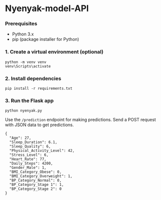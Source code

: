 # Nyenyak-model-API

### Prerequisites

- Python 3.x
- pip (package installer for Python)

### 1. Create a virtual environment (optional)
```
python -m venv venv
venv\Scripts\activate
```
### 2. Install dependencies
```
pip install -r requirements.txt
```
### 3. Run the Flask app
```
python nyenyak.py
```
Use the `/prediction` endpoint for making predictions. Send a POST request with JSON data to get predictions.
```
{
  "Age": 27,
  "Sleep_Duration": 6.1,
  "Sleep_Quality": 6,
  "Physical_Activity_Level": 42,
  "Stress_Level": 6,
  "Heart_Rate": 77,
  "Daily_Steps": 4200,
  "Gender_Male": 1,
  "BMI_Category_Obese": 0,
  "BMI_Category_Overweight": 1,
  "BP_Category_Normal": 0,
  "BP_Category_Stage 1": 1,
  "BP_Category_Stage 2": 0
}
```
